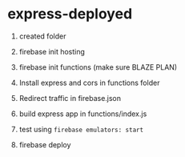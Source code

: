 # express-deployed

1. created folder

2. firebase init hosting

3. firebase init functions (make sure BLAZE PLAN)

4. Install express and cors in functions folder

5. Redirect traffic in firebase.json

6. build express app in functions/index.js

7. test using  `firebase emulators: start`

8. firebase deploy
